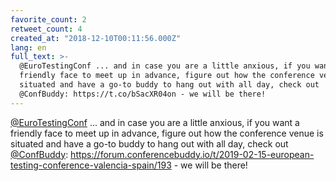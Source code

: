 ```yaml
---
favorite_count: 2
retweet_count: 4
created_at: "2018-12-10T00:11:56.000Z"
lang: en
full_text: >-
  @EuroTestingConf ... and in case you are a little anxious, if you want a
  friendly face to meet up in advance, figure out how the conference venue is
  situated and have a go-to buddy to hang out with all day, check out
  @ConfBuddy: https://t.co/bSacXR04on - we will be there!
---
```


[@EuroTestingConf](https://twitter.com/EuroTestingConf) ... and in case you are
a little anxious, if you want a friendly face to meet up in advance, figure out
how the conference venue is situated and have a go-to buddy to hang out with all
day, check out [@ConfBuddy](https://twitter.com/ConfBuddy):
<https://forum.conferencebuddy.io/t/2019-02-15-european-testing-conference-valencia-spain/193> -
we will be there!
